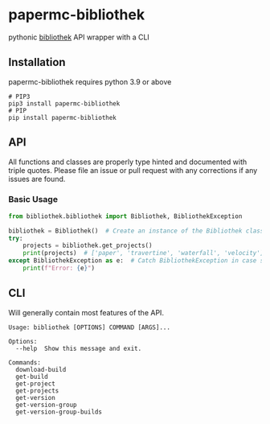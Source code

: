 # papermc-bibliothek

pythonic [bibliothek](https://github.com/PaperMC/bibliothek) API wrapper with a CLI

## Installation

papermc-bibliothek requires python 3.9 or above

```shell
# PIP3
pip3 install papermc-bibliothek
# PIP
pip install papermc-bibliothek
```

## API

All functions and classes are properly type hinted and documented with triple quotes. Please file an issue or pull
request with any corrections if any issues are found.

### Basic Usage

```python
from bibliothek.bibliothek import Bibliothek, BibliothekException

bibliothek = Bibliothek()  # Create an instance of the Bibliothek class
try:
    projects = bibliothek.get_projects()
    print(projects)  # ['paper', 'travertine', 'waterfall', 'velocity']
except BibliothekException as e:  # Catch BibliothekException in case something goes wrong
    print(f"Error: {e}")
```

## CLI

Will generally contain most features of the API<!--, use (the secret project) for proper server managment-->.

```shell
Usage: bibliothek [OPTIONS] COMMAND [ARGS]...

Options:
  --help  Show this message and exit.

Commands:
  download-build
  get-build
  get-project
  get-projects
  get-version
  get-version-group
  get-version-group-builds
```